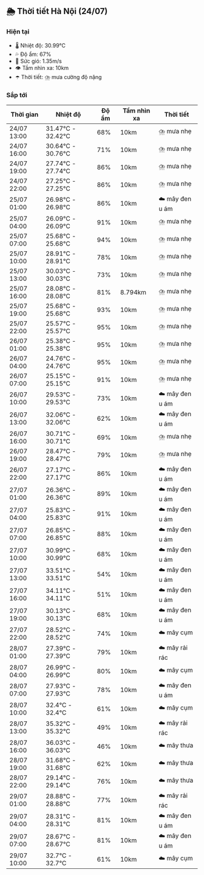 ## 🌦️ Thời tiết Hà Nội (24/07)

### Hiện tại

- 🌡️ Nhiệt độ: 30.99℃
- 💦 Độ ẩm: 67%
- 💨 Sức gió: 1.35m/s
- 👁️ Tầm nhìn xa: 10km
- ☂️ Thời tiết: ⛈️ mưa cường độ nặng

### Sắp tới

| Thời gian | Nhiệt độ | Độ ẩm | Tầm nhìn xa | Thời tiết |
| --- | --- | --- | --- | --- |
| 24/07 13:00 | 31.47℃ - 32.42℃ | 68% | 10km | ⛈️ mưa nhẹ |
| 24/07 16:00 | 30.64℃ - 30.76℃ | 71% | 10km | ⛈️ mưa nhẹ |
| 24/07 19:00 | 27.74℃ - 27.74℃ | 86% | 10km | ⛈️ mưa nhẹ |
| 24/07 22:00 | 27.25℃ - 27.25℃ | 86% | 10km | ⛈️ mưa nhẹ |
| 25/07 01:00 | 26.98℃ - 26.98℃ | 86% | 10km | ☁️ mây đen u ám |
| 25/07 04:00 | 26.09℃ - 26.09℃ | 91% | 10km | ⛈️ mưa nhẹ |
| 25/07 07:00 | 25.68℃ - 25.68℃ | 94% | 10km | ⛈️ mưa nhẹ |
| 25/07 10:00 | 28.91℃ - 28.91℃ | 78% | 10km | ⛈️ mưa nhẹ |
| 25/07 13:00 | 30.03℃ - 30.03℃ | 73% | 10km | ⛈️ mưa nhẹ |
| 25/07 16:00 | 28.08℃ - 28.08℃ | 81% | 8.794km | ⛈️ mưa nhẹ |
| 25/07 19:00 | 25.68℃ - 25.68℃ | 93% | 10km | ⛈️ mưa nhẹ |
| 25/07 22:00 | 25.57℃ - 25.57℃ | 95% | 10km | ⛈️ mưa nhẹ |
| 26/07 01:00 | 25.38℃ - 25.38℃ | 95% | 10km | ⛈️ mưa nhẹ |
| 26/07 04:00 | 24.76℃ - 24.76℃ | 95% | 10km | ⛈️ mưa nhẹ |
| 26/07 07:00 | 25.15℃ - 25.15℃ | 91% | 10km | ⛈️ mưa nhẹ |
| 26/07 10:00 | 29.53℃ - 29.53℃ | 73% | 10km | ☁️ mây đen u ám |
| 26/07 13:00 | 32.06℃ - 32.06℃ | 62% | 10km | ☁️ mây đen u ám |
| 26/07 16:00 | 30.71℃ - 30.71℃ | 69% | 10km | ⛈️ mưa nhẹ |
| 26/07 19:00 | 28.47℃ - 28.47℃ | 79% | 10km | ⛈️ mưa nhẹ |
| 26/07 22:00 | 27.17℃ - 27.17℃ | 86% | 10km | ☁️ mây đen u ám |
| 27/07 01:00 | 26.36℃ - 26.36℃ | 89% | 10km | ☁️ mây đen u ám |
| 27/07 04:00 | 25.83℃ - 25.83℃ | 91% | 10km | ☁️ mây đen u ám |
| 27/07 07:00 | 26.85℃ - 26.85℃ | 88% | 10km | ☁️ mây đen u ám |
| 27/07 10:00 | 30.99℃ - 30.99℃ | 68% | 10km | ☁️ mây đen u ám |
| 27/07 13:00 | 33.51℃ - 33.51℃ | 54% | 10km | ☁️ mây đen u ám |
| 27/07 16:00 | 34.11℃ - 34.11℃ | 51% | 10km | ☁️ mây đen u ám |
| 27/07 19:00 | 30.13℃ - 30.13℃ | 68% | 10km | ☁️ mây đen u ám |
| 27/07 22:00 | 28.52℃ - 28.52℃ | 74% | 10km | ☁️ mây cụm |
| 28/07 01:00 | 27.39℃ - 27.39℃ | 79% | 10km | ☁️ mây rải rác |
| 28/07 04:00 | 26.99℃ - 26.99℃ | 80% | 10km | ☁️ mây cụm |
| 28/07 07:00 | 27.93℃ - 27.93℃ | 78% | 10km | ☁️ mây đen u ám |
| 28/07 10:00 | 32.4℃ - 32.4℃ | 61% | 10km | ☁️ mây cụm |
| 28/07 13:00 | 35.32℃ - 35.32℃ | 49% | 10km | ☁️ mây rải rác |
| 28/07 16:00 | 36.03℃ - 36.03℃ | 46% | 10km | ☁️ mây thưa |
| 28/07 19:00 | 31.68℃ - 31.68℃ | 62% | 10km | ☁️ mây thưa |
| 28/07 22:00 | 29.14℃ - 29.14℃ | 76% | 10km | ☁️ mây thưa |
| 29/07 01:00 | 28.88℃ - 28.88℃ | 77% | 10km | ☁️ mây rải rác |
| 29/07 04:00 | 28.31℃ - 28.31℃ | 81% | 10km | ☁️ mây đen u ám |
| 29/07 07:00 | 28.67℃ - 28.67℃ | 81% | 10km | ☁️ mây đen u ám |
| 29/07 10:00 | 32.7℃ - 32.7℃ | 61% | 10km | ☁️ mây cụm |
